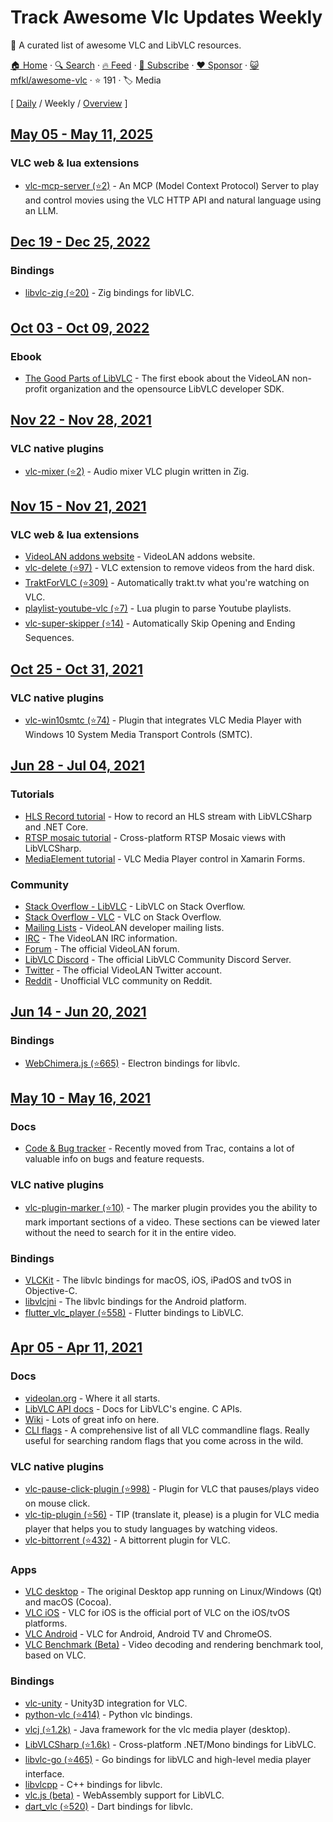 # Track Awesome Vlc Updates Weekly

👻 A curated list of awesome VLC and LibVLC resources. 

[🏠 Home](/README.md) · [🔍 Search](https://www.trackawesomelist.com/search/) · [🔥 Feed](https://www.trackawesomelist.com/mfkl/awesome-vlc/week/rss.xml) · [📮 Subscribe](https://trackawesomelist.us17.list-manage.com/subscribe?u=d2f0117aa829c83a63ec63c2f&id=36a103854c) · [❤️  Sponsor](https://github.com/sponsors/theowenyoung) · [😺 mfkl/awesome-vlc](https://github.com/mfkl/awesome-vlc) · ⭐ 191 · 🏷️ Media

[ [Daily](/content/mfkl/awesome-vlc/README.md) / Weekly / [Overview](/content/mfkl/awesome-vlc/readme/README.md) ]

## [May 05 - May 11, 2025](/content/2025/18/README.md)

### VLC web & lua extensions

*   [vlc-mcp-server (⭐2)](https://github.com/piebro/vlc-mcp-server) -  An MCP (Model Context Protocol) Server to play and control movies using the VLC HTTP API and natural language using an LLM.

## [Dec 19 - Dec 25, 2022](/content/2022/51/README.md)

### Bindings

*   [libvlc-zig (⭐20)](https://github.com/kassane/libvlc-zig) - Zig bindings for libVLC.

## [Oct 03 - Oct 09, 2022](/content/2022/40/README.md)

### Ebook

*   [The Good Parts of LibVLC](https://mfkl.gumroad.com/l/libvlc-good-parts) - The first ebook about the VideoLAN non-profit organization and the opensource LibVLC developer SDK.

## [Nov 22 - Nov 28, 2021](/content/2021/47/README.md)

### VLC native plugins

*   [vlc-mixer (⭐2)](https://github.com/lachie/vlc-mixer) - Audio mixer VLC plugin written in Zig.

## [Nov 15 - Nov 21, 2021](/content/2021/46/README.md)

### VLC web & lua extensions

*   [VideoLAN addons website](https://addons.videolan.org/browse/) - VideoLAN addons website.
*   [vlc-delete (⭐97)](https://github.com/surrim/vlc-delete) - VLC extension to remove videos from the hard disk.
*   [TraktForVLC (⭐309)](https://github.com/XaF/TraktForVLC) - Automatically trakt.tv what you're watching on VLC.
*   [playlist-youtube-vlc (⭐7)](https://github.com/Abstraxt-AA/playlist-youtube-vlc) - Lua plugin to parse Youtube playlists.
*   [vlc-super-skipper (⭐14)](https://github.com/Trevelopment/vlc-super-skipper) - Automatically Skip Opening and Ending Sequences.

## [Oct 25 - Oct 31, 2021](/content/2021/43/README.md)

### VLC native plugins

*   [vlc-win10smtc (⭐74)](https://github.com/spmn/vlc-win10smtc) - Plugin that integrates VLC Media Player with Windows 10 System Media Transport Controls (SMTC).

## [Jun 28 - Jul 04, 2021](/content/2021/26/README.md)

### Tutorials

*   [HLS Record tutorial](https://mfkl.github.io/hls/2018/10/10/How-to-record-HLS-stream-with-LibVLCSharp-and-.NET-Core.html) - How to record an HLS stream with LibVLCSharp and .NET Core.
*   [RTSP mosaic tutorial](https://mfkl.github.io/libvlc/rtsp/xamarin/forms/2018/12/05/crossplatform-RTSP-mosaic-views-with-libvlcsharp.html) - Cross-platform RTSP Mosaic views with LibVLCSharp.
*   [MediaElement tutorial](https://doumer.me/vlc-media-player-in-xamarinforms-alternative-avplayer-andmediaplayer) - VLC Media Player control in Xamarin Forms.

### Community

*   [Stack Overflow - LibVLC](https://stackoverflow.com/questions/tagged/libvlc) - LibVLC on Stack Overflow.
*   [Stack Overflow - VLC](https://stackoverflow.com/questions/tagged/vlc) - VLC on Stack Overflow.
*   [Mailing Lists](https://www.videolan.org/support/lists.html) - VideoLAN developer mailing lists.
*   [IRC](https://wiki.videolan.org/Contact_VideoLAN/#IRC) - The VideoLAN IRC information.
*   [Forum](https://forum.videolan.org/) - The official VideoLAN forum.
*   [LibVLC Discord](https://discord.gg/3h3K3JF) - The official LibVLC Community Discord Server.
*   [Twitter](https://twitter.com/videolan) - The official VideoLAN Twitter account.
*   [Reddit](https://www.reddit.com/r/vlc) - Unofficial VLC community on Reddit.

## [Jun 14 - Jun 20, 2021](/content/2021/24/README.md)

### Bindings

*   [WebChimera.js (⭐665)](https://github.com/RSATom/WebChimera.js) - Electron bindings for libvlc.

## [May 10 - May 16, 2021](/content/2021/19/README.md)

### Docs

*   [Code & Bug tracker](https://code.videolan.org/videolan/vlc/-/issues) - Recently moved from Trac, contains a lot of valuable info on bugs and feature requests.

### VLC native plugins

*   [vlc-plugin-marker (⭐10)](https://github.com/nemosharma6/vlc-plugin-marker) - The marker plugin provides you the ability to mark important sections of a video. These sections can be viewed later without the need to search for it in the entire video.

### Bindings

*   [VLCKit](https://code.videolan.org/videolan/VLCKit) - The libvlc bindings for macOS, iOS, iPadOS and tvOS in Objective-C.
*   [libvlcjni](https://code.videolan.org/videolan/vlc-android/-/tree/master/libvlc) - The libvlc bindings for the Android platform.
*   [flutter\_vlc\_player (⭐558)](https://github.com/solid-software/flutter_vlc_player) - Flutter bindings to LibVLC.

## [Apr 05 - Apr 11, 2021](/content/2021/14/README.md)

### Docs

*   [videolan.org](https://www.videolan.org/) - Where it all starts.
*   [LibVLC API docs](https://videolan.videolan.me/vlc/group__libvlc.html) - Docs for LibVLC's engine. C APIs.
*   [Wiki](https://wiki.videolan.org/) - Lots of great info on here.
*   [CLI flags](https://wiki.videolan.org/VLC_command-line_help) - A comprehensive list of all VLC commandline flags. Really useful for searching random flags that you come across in the wild.

### VLC native plugins

*   [vlc-pause-click-plugin (⭐998)](https://github.com/nurupo/vlc-pause-click-plugin) - Plugin for VLC that pauses/plays video on mouse click.
*   [vlc-tip-plugin (⭐56)](https://github.com/aklexel/vlc-tip-plugin) - TIP (translate it, please) is a plugin for VLC media player that helps you to study languages by watching videos.
*   [vlc-bittorrent (⭐432)](https://github.com/johang/vlc-bittorrent) - A bittorrent plugin for VLC.

### Apps

*   [VLC desktop](https://code.videolan.org/videolan/vlc) - The original Desktop app running on Linux/Windows (Qt) and macOS (Cocoa).
*   [VLC iOS](https://code.videolan.org/videolan/vlc-ios) - VLC for iOS is the official port of VLC on the iOS/tvOS platforms.
*   [VLC Android](https://code.videolan.org/videolan/vlc-android) - VLC for Android, Android TV and ChromeOS.
*   [VLC Benchmark (Beta)](https://code.videolan.org/videolan/vlc-bench) - Video decoding and rendering benchmark tool, based on VLC.

### Bindings

*   [vlc-unity](https://code.videolan.org/videolan/vlc-unity) - Unity3D integration for VLC.
*   [python-vlc (⭐414)](https://github.com/oaubert/python-vlc) - Python vlc bindings.
*   [vlcj (⭐1.2k)](https://github.com/caprica/vlcj) -  Java framework for the vlc media player (desktop).
*   [LibVLCSharp (⭐1.6k)](https://github.com/videolan/libvlcsharp) - Cross-platform .NET/Mono bindings for LibVLC.
*   [libvlc-go (⭐465)](https://github.com/adrg/libvlc-go) - Go bindings for libVLC and high-level media player interface.
*   [libvlcpp](https://code.videolan.org/videolan/libvlcpp/) - C++ bindings for libvlc.
*   [vlc.js (beta)](https://code.videolan.org/jbk/vlc.js) - WebAssembly support for LibVLC.
*   [dart\_vlc (⭐520)](https://github.com/alexmercerind/dart_vlc) - Dart bindings for libvlc.